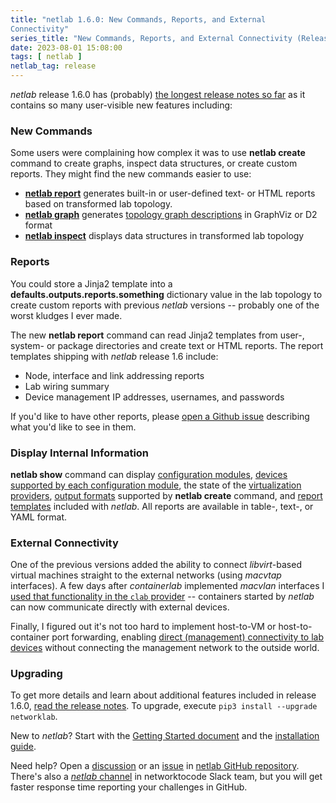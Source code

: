 ```yaml
---
title: "netlab 1.6.0: New Commands, Reports, and External 
Connectivity"
series_title: "New Commands, Reports, and External Connectivity (Release 1.6.0)"
date: 2023-08-01 15:08:00
tags: [ netlab ]
netlab_tag: release
---
```

*netlab* release 1.6.0 has (probably) [the longest release notes so far](https://netlab.tools/release/1.6/#release-1-6-0) as it contains so many user-visible new features including:

### New Commands

Some users were complaining how complex it was to use **netlab create** command to create graphs, inspect data structures, or create custom reports. They might find the new commands easier to use:
<!--more-->
-   **[netlab report](https://netlab.tools/netlab/report/)** generates built-in or user-defined text- or HTML reports based on transformed lab topology.
-   **[netlab graph](https://netlab.tools/netlab/graph/)** generates [topology graph descriptions](https://netlab.tools/outputs/graph/) in GraphViz or D2 format
-   **[netlab inspect](https://netlab.tools/netlab/inspect/)** displays data structures in transformed lab topology

### Reports

You could store a Jinja2 template into a **defaults.outputs.reports.something** dictionary value in the lab topology to create custom reports with previous *netlab* versions -- probably one of the worst kludges I ever made.

The new **netlab report** command can read Jinja2 templates from user-, system- or package directories and create text or HTML reports. The report templates shipping with *netlab* release 1.6 include:

* Node, interface and link addressing reports
* Lab wiring summary
* Device management IP addresses, usernames, and passwords

If you'd like to have other reports, please [open a Github issue](https://github.com/ipspace/netlab/issues) describing what you'd like to see in them.

### Display Internal Information

**netlab show** command can display [configuration modules](https://netlab.tools/netlab/show/#display-configuration-modules), [devices supported by each configuration module](https://netlab.tools/netlab/show/#display-device-module-support), the state of the [virtualization providers](https://netlab.tools/netlab/show/#display-virtualization-providers), [output formats](https://netlab.tools/netlab/show/#display-output-modules) supported by **netlab create** command, and [report templates](https://netlab.tools/netlab/show/#display-report-templates) included with _netlab_. All reports are available in table-, text-, or YAML format.

### External Connectivity

One of the previous versions added the ability to connect *libvirt*-based virtual machines straight to the external networks (using *macvtap* interfaces). A few days after *containerlab* implemented *macvlan* interfaces I [used that functionality in the `clab` provider](https://netlab.tools/labs/clab/#connecting-to-the-outside-world) -- containers started by *netlab* can now communicate directly with external devices.

Finally, I figured out it's not too hard to implement host-to-VM or host-to-container port forwarding, enabling [direct (management) connectivity to lab devices](https://netlab.tools/example/external/#connecting-to-lab-devices) without connecting the management network to the outside world.

### Upgrading

To get more details and learn about additional features included in release 1.6.0, [read the release notes](https://netlab.tools/release/1.6/#release-1-6-0). To upgrade, execute `pip3 install --upgrade networklab`.

New to *netlab*? Start with the [Getting Started document](https://netlab.tools/tutorials/) and the [installation guide](https://netlab.tools/install/).

Need help? Open a [discussion](https://github.com/ipspace/netlab/discussions) or an [issue](https://github.com/ipspace/netlab/issues) in [netlab GitHub repository](https://github.com/ipspace/netlab). There's also a [*netlab* channel](https://networktocode.slack.com/archives/C022DQHK8BH) in networktocode Slack team, but you will get faster response time reporting your challenges in GitHub.




  
